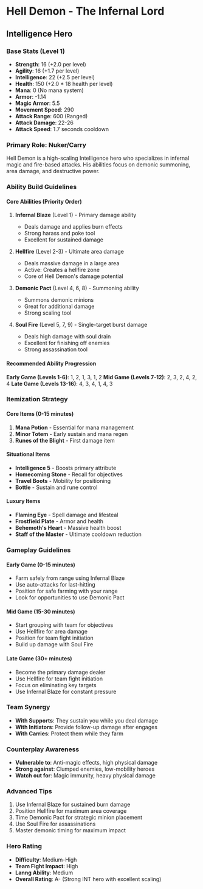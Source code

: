 # Hell Demon - The Infernal Lord
## Intelligence Hero

### Base Stats (Level 1)
- **Strength**: 16 (+2.0 per level)
- **Agility**: 16 (+1.7 per level)
- **Intelligence**: 22 (+2.5 per level)
- **Health**: 150 (+2.0 * 18 health per level)
- **Mana**: 0 (No mana system)
- **Armor**: -1.14
- **Magic Armor**: 5.5
- **Movement Speed**: 290
- **Attack Range**: 600 (Ranged)
- **Attack Damage**: 22-26
- **Attack Speed**: 1.7 seconds cooldown

### Primary Role: Nuker/Carry
Hell Demon is a high-scaling Intelligence hero who specializes in infernal magic and fire-based attacks. His abilities focus on demonic summoning, area damage, and destructive power.

### Ability Build Guidelines

#### Core Abilities (Priority Order)
1. **Infernal Blaze** (Level 1) - Primary damage ability
   - Deals damage and applies burn effects
   - Strong harass and poke tool
   - Excellent for sustained damage

2. **Hellfire** (Level 2-3) - Ultimate area damage
   - Deals massive damage in a large area
   - Active: Creates a hellfire zone
   - Core of Hell Demon's damage potential

3. **Demonic Pact** (Level 4, 6, 8) - Summoning ability
   - Summons demonic minions
   - Great for additional damage
   - Strong scaling tool

4. **Soul Fire** (Level 5, 7, 9) - Single-target burst damage
   - Deals high damage with soul drain
   - Excellent for finishing off enemies
   - Strong assassination tool

#### Recommended Ability Progression
**Early Game (Levels 1-6)**: 1, 2, 1, 3, 1, 2
**Mid Game (Levels 7-12)**: 2, 3, 2, 4, 2, 4
**Late Game (Levels 13-16)**: 4, 3, 4, 1, 4, 3

### Itemization Strategy

#### Core Items (0-15 minutes)
1. **Mana Potion** - Essential for mana management
2. **Minor Totem** - Early sustain and mana regen
3. **Runes of the Blight** - First damage item

#### Situational Items
- **Intelligence 5** - Boosts primary attribute
- **Homecoming Stone** - Recall for objectives
- **Travel Boots** - Mobility for positioning
- **Bottle** - Sustain and rune control

#### Luxury Items
- **Flaming Eye** - Spell damage and lifesteal
- **Frostfield Plate** - Armor and health
- **Behemoth's Heart** - Massive health boost
- **Staff of the Master** - Ultimate cooldown reduction

### Gameplay Guidelines

#### Early Game (0-15 minutes)
- Farm safely from range using Infernal Blaze
- Use auto-attacks for last-hitting
- Position for safe farming with your range
- Look for opportunities to use Demonic Pact

#### Mid Game (15-30 minutes)
- Start grouping with team for objectives
- Use Hellfire for area damage
- Position for team fight initiation
- Build up damage with Soul Fire

#### Late Game (30+ minutes)
- Become the primary damage dealer
- Use Hellfire for team fight initiation
- Focus on eliminating key targets
- Use Infernal Blaze for constant pressure

### Team Synergy
- **With Supports**: They sustain you while you deal damage
- **With Initiators**: Provide follow-up damage after engages
- **With Carries**: Protect them while they farm

### Counterplay Awareness
- **Vulnerable to**: Anti-magic effects, high physical damage
- **Strong against**: Clumped enemies, low-mobility heroes
- **Watch out for**: Magic immunity, heavy physical damage

### Advanced Tips
1. Use Infernal Blaze for sustained burn damage
2. Position Hellfire for maximum area coverage
3. Time Demonic Pact for strategic minion placement
4. Use Soul Fire for assassinations
5. Master demonic timing for maximum impact

### Hero Rating
- **Difficulty**: Medium-High
- **Team Fight Impact**: High
- **Lanng Ability**: Medium
- **Overall Rating**: A- (Strong INT hero with excellent scaling)
